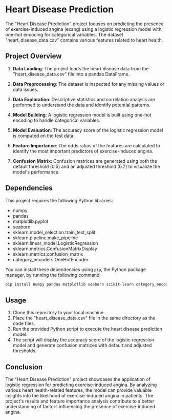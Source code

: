 # Heart Disease Prediction

The "Heart Disease Prediction" project focuses on predicting the presence of exercise-induced angina (exang) using a logistic regression model with one-hot encoding for categorical variables. The dataset "heart_disease_data.csv" contains various features related to heart health.

## Project Overview

1. **Data Loading**: The project loads the heart disease data from the "heart_disease_data.csv" file into a pandas DataFrame.

2. **Data Preprocessing**: The dataset is inspected for any missing values or data issues.

3. **Data Exploration**: Descriptive statistics and correlation analysis are performed to understand the data and identify potential patterns.

4. **Model Building**: A logistic regression model is built using one-hot encoding to handle categorical variables.

5. **Model Evaluation**: The accuracy score of the logistic regression model is computed on the test data.

6. **Feature Importance**: The odds ratios of the features are calculated to identify the most important predictors of exercise-induced angina.

7. **Confusion Matrix**: Confusion matrices are generated using both the default threshold (0.5) and an adjusted threshold (0.7) to visualize the model's performance.

## Dependencies

This project requires the following Python libraries:

- numpy
- pandas
- matplotlib.pyplot
- seaborn
- sklearn.model_selection.train_test_split
- sklearn.pipeline.make_pipeline
- sklearn.linear_model.LogisticRegression
- sklearn.metrics.ConfusionMatrixDisplay
- sklearn.metrics.confusion_matrix
- category_encoders.OneHotEncoder

You can install these dependencies using `pip`, the Python package manager, by running the following command:

```bash
pip install numpy pandas matplotlib seaborn scikit-learn category_encoders
```

## Usage

1. Clone this repository to your local machine.
2. Place the "heart_disease_data.csv" file in the same directory as the code files.
3. Run the provided Python script to execute the heart disease prediction model.
4. The script will display the accuracy score of the logistic regression model and generate confusion matrices with default and adjusted thresholds.

## Conclusion

The "Heart Disease Prediction" project showcases the application of logistic regression for predicting exercise-induced angina. By analyzing various heart health-related features, the model can provide valuable insights into the likelihood of exercise-induced angina in patients. The project's results and feature importance analysis contribute to a better understanding of factors influencing the presence of exercise-induced angina.

